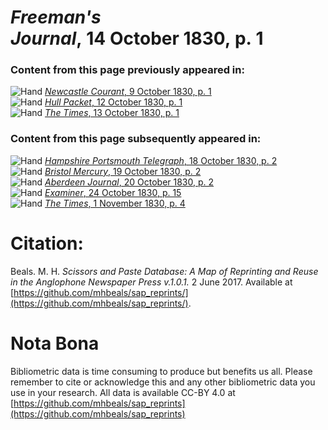 # *Freeman's Journal*, 14 October 1830, p. 1  
  
### Content from this page previously appeared in:  
![Hand](http://scissorsandpaste.net/wp-content/uploads/2017/06/smallhandpointer.png) [*Newcastle Courant*, 9 October 1830, p. 1](https://mhbeals.github.io/sap_html/Newcastle-Courant/Newcastle-Courant-9-October-1830-p-1)  
![Hand](http://scissorsandpaste.net/wp-content/uploads/2017/06/smallhandpointer.png) [*Hull Packet*, 12 October 1830, p. 1](https://mhbeals.github.io/sap_html/Hull-Packet/Hull-Packet-12-October-1830-p-1)  
![Hand](http://scissorsandpaste.net/wp-content/uploads/2017/06/smallhandpointer.png) [*The Times*, 13 October 1830, p. 1](https://mhbeals.github.io/sap_html/The-Times/The-Times-13-October-1830-p-1)  
  
### Content from this page subsequently appeared in:  
![Hand](http://scissorsandpaste.net/wp-content/uploads/2017/06/smallhandpointer.png) [*Hampshire Portsmouth Telegraph*, 18 October 1830, p. 2](https://mhbeals.github.io/sap_html/Hampshire-Portsmouth-Telegraph/Hampshire-Portsmouth-Telegraph-18-October-1830-p-2)  
![Hand](http://scissorsandpaste.net/wp-content/uploads/2017/06/smallhandpointer.png) [*Bristol Mercury*, 19 October 1830, p. 2](https://mhbeals.github.io/sap_html/Bristol-Mercury/Bristol-Mercury-19-October-1830-p-2)  
![Hand](http://scissorsandpaste.net/wp-content/uploads/2017/06/smallhandpointer.png) [*Aberdeen Journal*, 20 October 1830, p. 2](https://mhbeals.github.io/sap_html/Aberdeen-Journal/Aberdeen-Journal-20-October-1830-p-2)  
![Hand](http://scissorsandpaste.net/wp-content/uploads/2017/06/smallhandpointer.png) [*Examiner*, 24 October 1830, p. 15](https://mhbeals.github.io/sap_html/Examiner/Examiner-24-October-1830-p-15)  
![Hand](http://scissorsandpaste.net/wp-content/uploads/2017/06/smallhandpointer.png) [*The Times*, 1 November 1830, p. 4](https://mhbeals.github.io/sap_html/The-Times/The-Times-1-November-1830-p-4)  


# Citation: 

Beals. M. H. *Scissors and Paste Database: A Map of Reprinting and Reuse in the Anglophone Newspaper Press v.1.0.1.* 2 June 2017. Available at [https://github.com/mhbeals/sap_reprints/](https://github.com/mhbeals/sap_reprints/). 

# Nota Bona

Bibliometric data is time consuming to produce but benefits us all. Please remember to cite or acknowledge this and any other bibliometric data you use in your research. All data is available CC-BY 4.0 at [https://github.com/mhbeals/sap_reprints](https://github.com/mhbeals/sap_reprints)